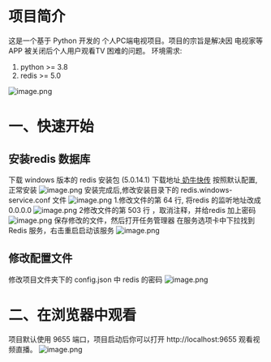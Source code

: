 <!--
 * @Author: SudemQaQ
 * @Date: 2024-03-07 15:34:25
 * @email: mail@szhcloud.cn
 * @Blog: https://blog.szhcloud.cn
 * @github: https://github.com/sang8052
 * @LastEditors: SudemQaQ
 * @LastEditTime: 2024-03-07 15:47:24
 * @Description: 
-->
# 项目简介
这是一个基于 Python 开发的 个人PC端电视项目。项目的宗旨是解决因 电视家等APP 被关闭后个人用户观看TV 困难的问题。
环境需求:

1. python >= 3.8
2. redis  >= 5.0 

![image.png](https://cdn.nlark.com/yuque/0/2024/png/2484069/1709796812720-6ba12a6e-de31-4507-a050-3c4929a3c35b.png#averageHue=%23272727&clientId=ua7cee7c3-81fa-4&from=paste&height=491&id=uf1268078&originHeight=491&originWidth=970&originalType=binary&ratio=1&rotation=0&showTitle=false&size=75096&status=done&style=none&taskId=uefd62279-557e-4142-8f26-aa1ef75639c&title=&width=970)
# 一、快速开始
## 安装redis 数据库
下载 windows 版本的 redis 安装包 (5.0.14.1)
下载地址[ 奶牛快传](https://cowtransfer.com/s/14328537805f46)
按照默认配置,正常安装
![image.png](https://cdn.nlark.com/yuque/0/2024/png/2484069/1709792159103-f8154e31-81eb-43e1-b300-78f97f72364d.png#averageHue=%23eeeceb&clientId=u19b91260-0f48-4&from=paste&height=389&id=uec48f2e1&originHeight=389&originWidth=499&originalType=binary&ratio=1&rotation=0&showTitle=false&size=31460&status=done&style=none&taskId=u72475ab3-b785-4536-8e2c-4d7096864e3&title=&width=499)
安装完成后,修改安装目录下的 redis.windows-service.conf 文件
![image.png](https://cdn.nlark.com/yuque/0/2024/png/2484069/1709792564955-e1c2fcc9-56ce-415d-ae95-f01d6ba2a873.png#averageHue=%23f8f7f5&clientId=u19b91260-0f48-4&from=paste&height=377&id=ua78bfe15&originHeight=377&originWidth=676&originalType=binary&ratio=1&rotation=0&showTitle=false&size=41962&status=done&style=none&taskId=uafc710be-71b7-4879-89a3-e862c414363&title=&width=676)
1.修改文件的第 64 行, 将redis 的监听地址改成 0.0.0.0 
![image.png](https://cdn.nlark.com/yuque/0/2024/png/2484069/1709792552422-c1a55177-06ef-4234-aa87-85e022fa19f6.png#averageHue=%23f3eeec&clientId=u19b91260-0f48-4&from=paste&height=239&id=ucbf7bbf7&originHeight=239&originWidth=396&originalType=binary&ratio=1&rotation=0&showTitle=false&size=14727&status=done&style=none&taskId=ua990e10f-123f-4dac-b99b-61fe32225fe&title=&width=396)
2修改文件的第 503 行 ，取消注释，并给redis 加上密码 
![image.png](https://cdn.nlark.com/yuque/0/2024/png/2484069/1709792482965-3446e2ae-d660-44ed-93a3-ed4ca4d30f49.png#averageHue=%23f3efed&clientId=u19b91260-0f48-4&from=paste&height=280&id=ue4f2fd5f&originHeight=280&originWidth=663&originalType=binary&ratio=1&rotation=0&showTitle=false&size=29980&status=done&style=none&taskId=u7c07a332-a41a-48c5-a6ff-39c03829376&title=&width=663)
保存修改的文件，然后打开任务管理器
在服务选项卡中下拉找到Redis 服务，右击重启启动该服务
![image.png](https://cdn.nlark.com/yuque/0/2024/png/2484069/1709792638781-19a1f244-857e-4045-a4e1-36e69294adba.png#averageHue=%23f5f1ef&clientId=u19b91260-0f48-4&from=paste&height=604&id=u57bd8e9a&originHeight=604&originWidth=683&originalType=binary&ratio=1&rotation=0&showTitle=false&size=82309&status=done&style=none&taskId=u3adf36d9-e5e5-49f1-9037-00b2e2c7944&title=&width=683)
## 修改配置文件 
修改项目文件夹下的 config.json 中 redis 的密码
![image.png](https://cdn.nlark.com/yuque/0/2024/png/2484069/1709793084694-575ed91c-71b3-4b74-96d8-250967a3ee43.png#averageHue=%23f9f7f7&clientId=u19b91260-0f48-4&from=paste&height=352&id=u6edf01d5&originHeight=352&originWidth=653&originalType=binary&ratio=1&rotation=0&showTitle=false&size=24922&status=done&style=none&taskId=u05d357e9-3e52-4425-925c-7c55c4eb849&title=&width=653)


# 二、在浏览器中观看
项目默认使用 9655 端口，项目启动后你可以打开 http://localhost:9655 观看视频直播。
![image.png](https://cdn.nlark.com/yuque/0/2024/png/2484069/1709796791010-41d62709-a47a-4eb6-823d-ea8fb9ac1e26.png#averageHue=%232b2e2d&clientId=ua7cee7c3-81fa-4&from=paste&height=899&id=u92a7e082&originHeight=899&originWidth=1587&originalType=binary&ratio=1&rotation=0&showTitle=false&size=1648344&status=done&style=none&taskId=u47cfdae5-f7d4-4e57-9ad5-fea59f1d86a&title=&width=1587)

